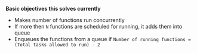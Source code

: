 **Basic objectives this solves currently**
- Makes number of functions run concurrently
- If more then `N` functions are scheduled for running, it adds them into queue
- Enqueues the functions from a queue if `Number of running functions = (Total tasks allowed to run) - 2`
